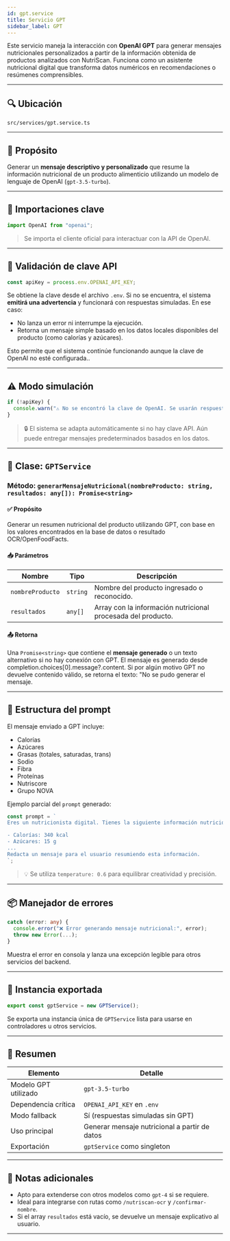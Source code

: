 ```yaml
---
id: gpt.service
title: Servicio GPT
sidebar_label: GPT
---
```


Este servicio maneja la interacción con **OpenAI GPT** para generar mensajes nutricionales personalizados a partir de la información obtenida de productos analizados con NutriScan. Funciona como un asistente nutricional digital que transforma datos numéricos en recomendaciones o resúmenes comprensibles.

---

## 🔍 Ubicación

`src/services/gpt.service.ts`

---

## 📌 Propósito

Generar un **mensaje descriptivo y personalizado** que resume la información nutricional de un producto alimenticio utilizando un modelo de lenguaje de OpenAI (`gpt-3.5-turbo`).

---

## 🧩 Importaciones clave

```ts
import OpenAI from "openai";
````

> Se importa el cliente oficial para interactuar con la API de OpenAI.

---

## 🔐 Validación de clave API

```ts
const apiKey = process.env.OPENAI_API_KEY;
```

Se obtiene la clave desde el archivo `.env`. Si no se encuentra, el sistema **emitirá una advertencia** y funcionará con respuestas simuladas. En ese caso:

- No lanza un error ni interrumpe la ejecución.
- Retorna un mensaje simple basado en los datos locales disponibles del producto (como calorías y azúcares).

Esto permite que el sistema continúe funcionando aunque la clave de OpenAI no esté configurada..

---

## ⚠️ Modo simulación

```ts
if (!apiKey) {
  console.warn("⚠️ No se encontró la clave de OpenAI. Se usarán respuestas simuladas.");
}
```

> 🔒 El sistema se adapta automáticamente si no hay clave API. Aún puede entregar mensajes predeterminados basados en los datos.

---

## 🧠 Clase: `GPTService`

### Método: `generarMensajeNutricional(nombreProducto: string, resultados: any[]): Promise<string>`

#### ✅ Propósito

Generar un resumen nutricional del producto utilizando GPT, con base en los valores encontrados en la base de datos o resultado OCR/OpenFoodFacts.

#### 📥 Parámetros

| Nombre           | Tipo     | Descripción                                                  |
| ---------------- | -------- | ------------------------------------------------------------ |
| `nombreProducto` | `string` | Nombre del producto ingresado o reconocido.                  |
| `resultados`     | `any[]`  | Array con la información nutricional procesada del producto. |

#### 📤 Retorna

Una `Promise<string>` que contiene el **mensaje generado** o un texto alternativo si no hay conexión con GPT.
El mensaje es generado desde completion.choices[0].message?.content. Si por algún motivo GPT no devuelve contenido válido, se retorna el texto:
"No se pudo generar el mensaje.

---

## 🤖 Estructura del prompt

El mensaje enviado a GPT incluye:

* Calorías
* Azúcares
* Grasas (totales, saturadas, trans)
* Sodio
* Fibra
* Proteínas
* Nutriscore
* Grupo NOVA

Ejemplo parcial del `prompt` generado:

```ts
const prompt = `
Eres un nutricionista digital. Tienes la siguiente información nutricional para un producto llamado "${producto.nombre}":

- Calorías: 340 kcal
- Azúcares: 15 g
...
Redacta un mensaje para el usuario resumiendo esta información.
`;
```

> 💡 Se utiliza `temperature: 0.6` para equilibrar creatividad y precisión.

---

## 📦 Manejador de errores

```ts
catch (error: any) {
  console.error("❌ Error generando mensaje nutricional:", error);
  throw new Error(...);
}
```

Muestra el error en consola y lanza una excepción legible para otros servicios del backend.

---

## 🚀 Instancia exportada

```ts
export const gptService = new GPTService();
```

Se exporta una instancia única de `GPTService` lista para usarse en controladores u otros servicios.

---

## 📝 Resumen

| Elemento             | Detalle                                       |
| -------------------- | --------------------------------------------- |
| Modelo GPT utilizado | `gpt-3.5-turbo`                               |
| Dependencia crítica  | `OPENAI_API_KEY` en `.env`                    |
| Modo fallback        | Sí (respuestas simuladas sin GPT)             |
| Uso principal        | Generar mensaje nutricional a partir de datos |
| Exportación          | `gptService` como singleton                   |

---

## 🧠 Notas adicionales

* Apto para extenderse con otros modelos como `gpt-4` si se requiere.
* Ideal para integrarse con rutas como `/nutriscan-ocr` y `/confirmar-nombre`.
* Si el array `resultados` está vacío, se devuelve un mensaje explicativo al usuario.

---